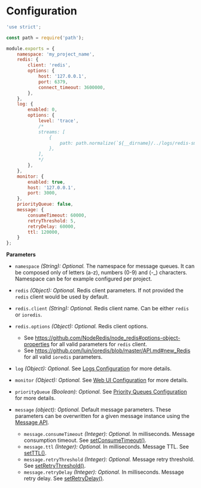 # Configuration

```javascript
'use strict';

const path = require('path');

module.exports = {
    namespace: 'my_project_name',
    redis: {
        client: 'redis',
        options: {
            host: '127.0.0.1',
            port: 6379,
            connect_timeout: 3600000,
        },
    },
    log: {
        enabled: 0,
        options: {
            level: 'trace',
            /*
            streams: [
                {
                    path: path.normalize(`${__dirname}/../logs/redis-smq.log`)
                },
            ],
            */
        },
    },
    monitor: {
        enabled: true,
        host: '127.0.0.1',
        port: 3000,
    },
    priorityQueue: false,
    message: {
        consumeTimeout: 60000,
        retryThreshold: 5,
        retryDelay: 60000,
        ttl: 120000,
    }
};
```

**Parameters**

- `namespace` *(String): Optional.* The namespace for message queues. It can be composed only of letters (a-z),
  numbers (0-9) and (-_) characters. Namespace can be for example configured per project.

- `redis` *(Object): Optional.* Redis client parameters. If not provided the `redis` client would be used by default.

- `redis.client` *(String): Optional.* Redis client name. Can be either `redis` or `ioredis`.

- `redis.options` *(Object): Optional.* Redis client options.
   - See https://github.com/NodeRedis/node_redis#options-object-properties for all valid parameters for `redis` client.
   - See https://github.com/luin/ioredis/blob/master/API.md#new_Redis for all valid `ioredis` parameters.

- `log` *(Object): Optional.* See [Logs Configuration](logs.md#configuration) for more details.

- `monitor` *(Object): Optional.* See [Web UI Configuration](web-ui.md#configuration) for more details.

- `priorityQueue` *(Boolean): Optional.*  See [Priority Queues Configuration](priority-queues.md#configuration) for more details.

- `message` *(object): Optional.* Default message parameters. These parameters can be overwritten for a given message 
instance using the [Message API](api/message.md). 
  - `message.consumeTimeout` *(Integer): Optional.* In milliseconds. Message consumption timeout. See [setConsumeTimeout()](/docs/api/message.md#messageprototypesetconsumetimeout).
  - `message.ttl` *(Integer): Optional.* In milliseconds. Message TTL. See [setTTL()](/docs/api/message.md#messageprototypesetttl).
  - `message.retryThreshold` *(Integer): Optional.* Message retry threshold. See [setRetryThreshold()](/docs/api/message.md#messageprototypesetretrythreshold).
  - `message.retryDelay` *(Integer): Optional.* In milliseconds. Message retry delay. See [setRetryDelay()](/docs/api/message.md#messageprototypesetretrydelay).